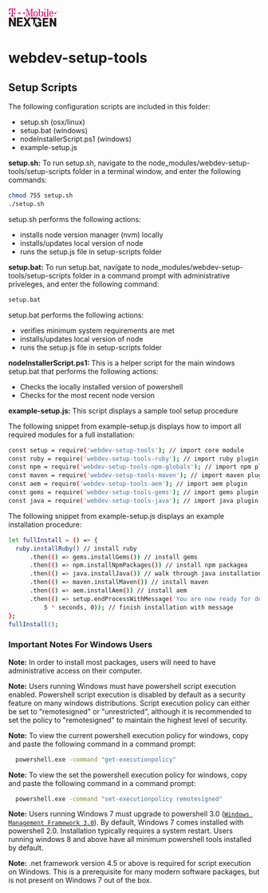 ![T-Mobile](../images/T-Mobile-NextGen-Magenta-Tiny.png)

webdev-setup-tools
=======================
## Setup Scripts
The following configuration scripts are included in this folder:

* setup.sh (osx/linux)
* setup.bat (windows)
* nodeInstallerScript.ps1 (windows)
* example-setup.js

**setup.sh:** To run setup.sh, navigate to the node_modules/webdev-setup-tools/setup-scripts folder in a terminal window, and enter the following commands:
  ```sh
  chmod 755 setup.sh
  ./setup.sh
  ```
setup.sh performs the following actions:
* installs node version manager (nvm) locally
* installs/updates local version of node
* runs the setup.js file in setup-scripts folder


**setup.bat:** To run setup.bat, navigate to node_modules/webdev-setup-tools/setup-scripts folder in a command prompt with administrative priveleges, and enter the following command:
```sh
setup.bat
```
setup.bat performs the following actions:
* verifies minimum system requirements are met
* installs/updates local version of node
* runs the setup.js file in setup-scripts folder

**nodeInstallerScript.ps1:** This is a helper script for the main windows setup.bat
that performs the following actions:
* Checks the locally installed version of powershell
* Checks for the most recent node version

**example-setup.js:** This script displays a sample tool setup procedure

The following snippet from example-setup.js displays how to import all required modules for a full installation:
  ```sh
const setup = require('webdev-setup-tools'); // import core module
const ruby = require('webdev-setup-tools-ruby'); // import ruby plugin
const npm = require('webdev-setup-tools-npm-globals'); // import npm plugin
const maven = require('webdev-setup-tools-maven'); // import maven plugin
const aem = require('webdev-setup-tools-aem'); // import aem plugin
const gems = require('webdev-setup-tools-gems'); // import gems plugin
const java = require('webdev-setup-tools-java'); // import java plugin
  ```

The following snippet from example-setup.js displays an example installation procedure:
  ```sh
let fullInstall = () => {
    ruby.installRuby() // install ruby
        .then(() => gems.installGems()) // install gems
        .then(() => npm.installNpmPackages()) // install npm packagea
        .then(() => java.installJava()) // walk through java installation
        .then(() => maven.installMaven()) // install maven
        .then(() => aem.installAem()) // install aem
        .then(() => setup.endProcessWithMessage('You are now ready for development.',
            5 * seconds, 0)); // finish installation with message
};
fullInstall();
  ```

### Important Notes For Windows Users

**Note:** In order to install most packages, users will need to have administrative access on their computer.

**Note:** Users running Windows must have powershell script execution enabled. Powershell script execution
is disabled by default as a security feature on many windows distributions. Script execution policy
can either be set to "remotesigned" or "unrestricted", although it is recommended to set the
policy to "remotesigned" to maintain the highest level of security.

**Note:**  To view the current powershell execution policy for windows, copy and paste the following command in
a command prompt:

```sh
  powershell.exe -command "get-executionpolicy"
  ```

**Note:**  To view the set the powershell execution policy for windows, copy and paste the following command in
a command prompt:

```sh
  powershell.exe -command "set-executionpolicy remotesigned"
  ```

**Note:** Users running Windows 7 must upgrade to powershell 3.0 ([`Windows Management Framework 3.0`](https://www.microsoft.com/en-us/download/details.aspx?id=34595)).
By default, Windows 7 comes installed with powershell 2.0. Installation typically requires a system restart.
Users running windows 8 and above have all minimum powershell tools installed by default.

**Note:** .net framework version 4.5 or above is required for script execution on Windows.
This is a prerequisite for many modern software packages, but is not present on Windows 7
out of the box.
